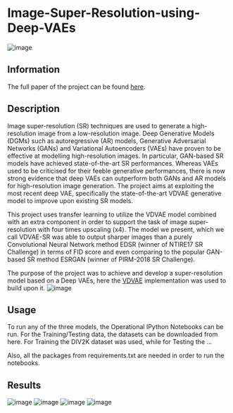 # Image-Super-Resolution-using-Deep-VAEs
![image](readme_figs/Monarch64.png)
## Information
The full paper of the project can be found [here](https://arxiv.org/abs/2203.09445).
## Description
Image super-resolution (SR) techniques are used to generate a high-resolution image from a low-resolution image. Deep Generative Models (DGMs) such as autoregressive (AR) models, Generative Adversarial Networks (GANs) and Variational Autoencoders (VAEs) have proven to be effective at modelling high-resolution images. In particular, GAN-based SR models have achieved state-of-the-art SR performances. Whereas VAEs used to be criticised for their feeble generative performances, there is now strong evidence that deep VAEs can outperform both GANs and AR models for high-resolution image generation. The project aims at exploiting the most recent deep VAE, specifically the state-of-the-art VDVAE generative model to improve upon existing SR models. 

This project uses transfer learning to utilize the VDVAE model combined with an extra component in order to support the task of image super-resolution with four times upscaling (x4). The model we present, which we call VDVAE-SR was able to output sharper images than a purely Convolutional Neural Network method EDSR (winner of NTIRE17 SR Challenge) in terms of FID score and even comparing to the popular GAN-based SR method ESRGAN (winner of PIRM-2018 SR Challenge).

The purpose of the project was to achieve and develop a super-resolution model based on a Deep VAEs, here the [VDVAE](https://github.com/openai/vdvae) implementation was used to build upon it.
![image](readme_figs/VDVAE%20SR.png)
## Usage
To run any of the three models, the Operational IPython Notebooks can be run.
For the Training/Testing data, the datasets can be downloaded from here.
For Training the DIV2K dataset was used, while for Testing the ...

Also, all the packages from requirements.txt are needed in order to run the notebooks.
## Results
![image](readme_figs/table_metrics.png)
![image](readme_figs/zebra256.png)
![image](readme_figs/baboon256.png)
![image](readme_figs/comic256.png)
